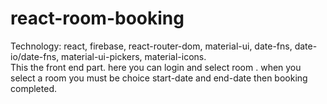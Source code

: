 # react-room-booking

Technology: react, firebase, react-router-dom, material-ui, date-fns, date-io/date-fns, material-ui-pickers, material-icons.<br>
This the front end part. here you can login and select room . when you select a room you must be choice start-date and end-date then booking completed.

